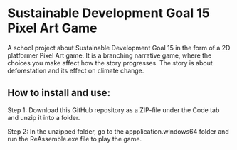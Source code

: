 # Sustainable Development Goal 15 Pixel Art Game 
A school project about Sustainable Development Goal 15 in the form of a 2D platformer Pixel Art game. 
It is a branching narrative game, where the choices you make affect how the story progresses. 
The story is about deforestation and its effect on climate change.

## How to install and use:

Step 1: Download this GitHub repository as a ZIP-file under the Code tab and unzip it into a folder.

Step 2: In the unzipped folder, go to the appplication.windows64 folder and run the ReAssemble.exe file to play the game.
